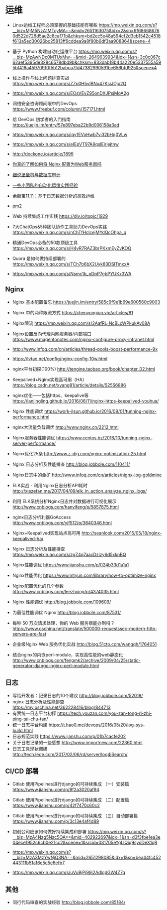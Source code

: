 # 运维


- Linux运维工程师必须掌握的基础技能有哪些 https://mp.weixin.qq.com/s?__biz=MjM5NzA1MTcyMA==&mid=2651163075&idx=2&sn=9f686686760d522d726d5ae2c8caf71b&chksm=bd2ec5e48a594cf2d3eb1542c4518f613a5ed30026bc25813ff9cddea9a8f80b6df3aa908864&scene=4

- 基于 Python 构建自动化运维平台 https://mp.weixin.qq.com/s?__biz=MzAwNDc0MTUxMw==&mid=2649639934&idx=1&sn=3c0c067c62aef5395de328c6578dbd9b&chksm=833dab18b44a220e5337555a595bf416a459709f0f5b12babca7fd47382990591be656bfd925&scene=4

- 线上操作与线上问题排查实战 https://mp.weixin.qq.com/s/ZZp0H5vIBNu47KsiJOju2Q

- https://mp.weixin.qq.com/s/EOsVEvZ95onDXJPsjMoA2g

- 网络安全咨询顾问眼中的DevOps https://www.freebuf.com/column/157171.html

- 给 DevOps 初学者的入门指南 https://juejin.im/entry/57e897eba22b9d006158a3ad

- https://mp.weixin.qq.com/s/iqy1EVxHwb7vi32bHq0VLw
- https://mp.weixin.qq.com/s/eIEpVT97A8qslEirjejtnw
- http://dockone.io/article/1899
- [你真的了解如何将 Nginx 配置为Web服务器吗](https://lufficc.com/blog/configure-nginx-as-a-web-server)
- [细说堡垒机与数据库审计](http://www.freebuf.com/news/153326.html)
- [一些小团队的自动化运维实践经验](http://showme.codes/2018-06-07/devops-in-action/)
- [余额宝11.11：基于日志数据分析的高效运维](https://mp.weixin.qq.com/s?__biz=MzIzNjUxMzk2NQ%3D%3D&mid=2247485956&idx=1&sn=3163ea3bdd17a8b82df243d4c4075818#wechat_redirect)
- [pm2](https://wohugb.gitbooks.io/pm2/content/index.html)
- Web 持续集成工作实践 https://div.io/topic/1929

- 7大ChatOps&5种团队协作工具助力DevOps实践 https://mp.weixin.qq.com/s/nChTfHclcejMYdQcOhpa_g
- 精通DevOps必备的50款顶级工具 https://mp.weixin.qq.com/s/H4vR7RAZ3brPKxmEyZvKOQ
- Quora 是如何做持续部署的 https://mp.weixin.qq.com/s/TCh7b6bX2Uyk83DSITmxxA
- https://mp.weixin.qq.com/s/Nsmc1b_pDpP7gbPYUKx3WA

## Nginx

- Nginx 基本配置备忘 https://juejin.im/entry/585c9f9e1b69e600560c9003

- Nginx 中的两种限流方式 https://chenyongjun.vip/articles/81
- Nginx限流 https://mp.weixin.qq.com/s/2AafRL-NcBLcWPkukAy08A
- Nginx设置反向代理内网服务器/内部端口 https://www.magentonotes.com/nginx-configure-proxy-intranet.html
- http://www.infoq.com/cn/articles/thread-pools-boost-performance-9x
- https://lvtao.net/config/nginx-config-10w.html
- nginx平台初探(100%) http://tengine.taobao.org/book/chapter_02.html
- Keepalived+Nginx实现高可用（HA）https://blog.csdn.net/xyang81/article/details/52556886
- nginx优化——包括https、keepalive等 https://lanjingling.github.io/2016/06/11/nginx-https-keepalived-youhua/
- Nginx 性能调优 https://work-jlsun.github.io/2016/09/01/tunning-nginx-performance.html
- nginx大流量负载调优 http://www.nginx.cn/2212.html
- Nginx服务器性能调优 https://www.centos.bz/2016/10/tunning-nginx-server-performance/
- Nginx优化25条 http://www.z-dig.com/nginx-optimization-25.html
- Nginx 日志分析及性能排查 http://blog.jobbole.com/110411/
- Nginx日志中的金矿 http://www.infoq.com/cn/articles/nignx-log-goldmine
- ELK实战 - 利用Nginx日志分析API耗时 http://xiezefan.me/2017/04/09/elk_in_action_analyze_nginx_logs/
- 利用 ELK系统分析Nginx日志并对数据进行可视化展示 http://www.cnblogs.com/hanyifeng/p/5857875.html
- nginx日志分析利器GoAccess http://www.cnblogs.com/yjf512/p/3640346.html
- Nginx+Keepalived实现站点高可用 http://seanlook.com/2015/05/18/nginx-keepalived-ha/
- Nginx 日志分析及性能排查 https://mp.weixin.qq.com/s/zgZ4q7aacDzizy6d5xknBQ
- Nginx性能调优 https://www.jianshu.com/p/024b33d1a1a1
- Nginx性能优化 https://www.mtyun.com/library/how-to-optimize-nginx
- Nginx配置优化的几个参数 http://www.cnblogs.com/leezhxing/p/4374035.html
- Nginx 性能调优 http://blog.jobbole.com/109609/
- 为最佳性能调优 Nginx http://blog.jobbole.com/87531/
- 每秒 50 万次请求处理，你的 Web 服务器能办到吗？https://www.oschina.net/translate/500000-requestssec-modern-http-servers-are-fast
- 企业级Nginx Web 服务优化实战 http://blog.51cto.com/wangqh/1764051
- 结合nginx的内嵌perl-module，实现高性能的web静态化 http://www.cnblogs.com/fengmk2/archive/2009/04/25/static-generator-django-nginx-perl-module.html

## 日志

- 写给开发者：记录日志的10个建议 http://blog.jobbole.com/52018/
- nginx 日志分析及性能排查 https://my.oschina.net/362228416/blog/844713
- 有赞统一日志平台初探 https://tech.youzan.com/you-zan-tong-ri-zhi-ping-tai-chu-tan/
- 统一日志平台构建 https://t.hao0.me/devops/2016/05/20/log-sys-build.html
- 日志规范实践 https://www.jianshu.com/p/01b7cacfe202
- 关于日志记录的一些感想 http://www.importnew.com/22360.html
- 日志工具现状调研 http://tech.lede.com/2017/02/06/rd/server/log4jSearch/

## CI/CD 部署

- Gitlab 使用Pipelines进行django的可持续集成 （一）安装篇 https://www.jianshu.com/p/8f2a3020af94
- Gitlab 使用Pipelines进行django的可持续集成 （二）配置篇 https://www.jianshu.com/p/42f7470c60c2

- Gitlab 使用Pipelines进行django的可持续集成 （三）自动部署篇 https://www.jianshu.com/p/3c13e4af4d89

- 初创公司应该如何做好持续集成和部署 https://mp.weixin.qq.com/s?__biz=MzA4Nzg5Nzc5OA==&mid=402922697&idx=1&sn=d3f3fbe1ea3e04ece1952c6cb0e21cc2&scene=1&srcid=031705eYgLlQiq9sydDeX1qR
- https://mp.weixin.qq.com/s?__biz=MzA3MzYwNjQ3NA==&mid=2651298085&idx=1&sn=bea44fc452443111b51a16e5c5e6efb7

- https://mp.weixin.qq.com/s/uVuBjPj99i2AdlgdGW4Z7g

## 其他

- 同行代码审查的实战经验 http://blog.jobbole.com/85184/

